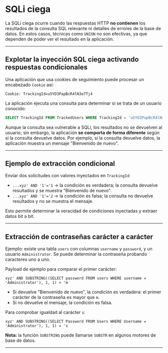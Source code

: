 # SQLi ciega

La SQLi ciega ocurre cuando las respuestas HTTP **no contienen** los resultados de la consulta SQL relevante ni detalles de errores de la base de datos. En estos casos, técnicas como `UNION` no son efectivas, ya que dependen de poder ver el resultado en la aplicación.

---

## Explotar la inyección SQL ciega activando respuestas condicionales

Una aplicación que usa cookies de seguimiento puede procesar un encabezado `Cookie` así:

```
Cookie: TrackingId=u5YD3PapBcR4lN3e7Tj4
```

La aplicación ejecuta una consulta para determinar si se trata de un usuario conocido:

```sql
SELECT TrackingId FROM TrackedUsers WHERE TrackingId = 'u5YD3PapBcR4lN3e7Tj4'
```

Aunque la consulta sea vulnerable a SQLi, los resultados no se devuelven al usuario; sin embargo, la aplicación **se comporta de forma diferente** según si la consulta devuelve datos. Por ejemplo, si la consulta devuelve datos, la aplicación muestra un mensaje "Bienvenido de nuevo".

---

## Ejemplo de extracción condicional

Enviar dos solicitudes con valores inyectados en `TrackingId`:

* `...xyz' AND '1'='1` → la condición es verdadera; la consulta devuelve resultados y se muestra "Bienvenido de nuevo".
* `...xyz' AND '1'='2` → la condición es falsa; la consulta no devuelve resultados y no se muestra el mensaje.

Esto permite determinar la veracidad de condiciones inyectadas y extraer datos bit a bit.

---

## Extracción de contraseñas carácter a carácter

Ejemplo: existe una tabla `users` con columnas `username` y `password`, y un usuario `Administrator`. Se puede determinar la contraseña probando caracteres uno a uno.

Payload de ejemplo para comparar el primer carácter:

```
xyz' AND SUBSTRING((SELECT password FROM users WHERE username = 'Administrator'), 1, 1) > 'm
```

* Si devuelve "Bienvenido de nuevo", la condición es verdadera: el primer carácter de la contraseña es mayor que `m`.
* Si no devuelve el mensaje, la condición es falsa.

Para comprobar igualdad al carácter `s`:

```
xyz' AND SUBSTRING((SELECT Password FROM Users WHERE Username = 'Administrator'), 1, 1) = 's
```

**Nota:** la función `SUBSTRING` puede llamarse `SUBSTR` en algunos motores de base de datos.

---

